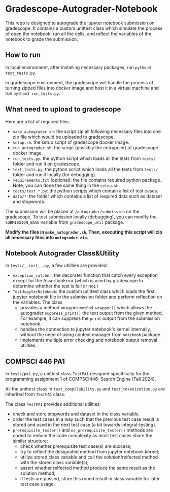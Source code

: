 # Gradescope-Autograder-Notebook

This repo is designed to autograde the jupyter notebook submission on gradescope. It contains a custom unittest class which simulate the process of open the notebook, run all the cells, and reflect the variables of the notebook to grade the submission.


## How to run

In local environment, after installing necessary packages, run `python3 text_tests.py`.

In gradescope environment, the gradescope will handle the process of turning zipped files into docker image and host it in a virtual machine and run `python3 run_tests.py`.

## What need to upload to gradescope
Here are a list of required files:
* `make_autograder.sh`: the script zip all following necessary files into one zip file which would be uploaded to gradescope.
* `setup.sh`: the setup script of gradescope docker image.
* `run_autograder.sh`: the script (possibly the entrypoint) of gradescope docker image.
* `run_tests.py`: the python script which loads all the tests from `tests/` folder and run it on gradescope.
* `text_tests.py`: the python script which loads all the tests from `tests/` folder and run it locally (for debugging).
* `requirements.txt` (optional): the file contains required python package. Note, you can done the same thing in the `setup.sh`.
* `tests/test_*.py`: the python scripts which contain a list of test cases.
* `data/*`: the folder which contains a list of required data such as dataset and stopwords.

The submission will be placed at `/autograder/submission` on the gradescope. To test submission locally (debugging), you can modify the `SUBMISSION_BASE` variable from `gradescope_util` package.

**Modify the files in `make_autograder.sh`. Then, executing this script will zip all necessary files into `autograder.zip`.**

## Notebook Autograder Class&Utility

In `tests/__init__.py`, a few utilities are provided. 
* `exception_catcher`: the decorater function that catch every exception except for the AssertionError (which is used by gradescope to determine whether the test is fail or not.)
* `TestJupyterNotebook`: the custom unittest class which loads the first jupyter notebook file in the submission folder and perform reflection on the variables. The class 
  * provides a method wrapper `method_wrapper()` which allows the autograder `suppress_print()` the text output from the given method. For example, it can suppress the `print` output from the submission notebook.
  * handles the connection to jupyter notebook's kernel internally, without the need of using context manager from `notebook` package.
  * implements multiple error checking and notebook output removal utilities.

## COMPSCI 446 PA1
In `tests/pa1.py`, a unittest class `TestPA1` designed specifically for the programming assignment 1 of COMPSCI446: Search Engine (Fall 2024).

All the unittest class in `test_compilability.py` and `test_tokenization.py` are inherited from `TestPA1` class.

The class `TestPA1` provides additional utilities:
* check and store stopwords and dataset in the class variable.
* order the test cases in a way such that the previous test case result is stored and used in the next test case (a bit towards integral-testing).
* `prerequisite_tester()` and `no_prerequisite_tester()` methods are coded to reduce the code complexity as most test cases share the similar structure:
  * check whether prerequisite test case(s) are success;
  * try to reflect the designated method from jupyter notebook kernel;
  * utilize stored class variable and call the solution/relfected method with the stored class variable(s);
  * assert whether relfected method produce the same result as the solution method;
  * if tests are passed, store this round result in class variable for later test case usage.